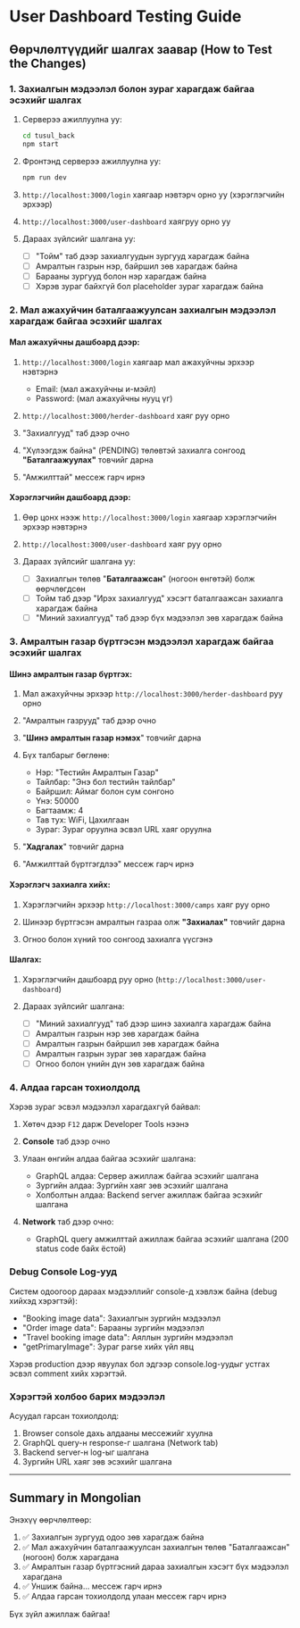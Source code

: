 # User Dashboard Testing Guide

## Өөрчлөлтүүдийг шалгах заавар (How to Test the Changes)

### 1. Захиалгын мэдээлэл болон зураг харагдаж байгаа эсэхийг шалгах

1. Серверээ ажиллуулна уу:
   ```bash
   cd tusul_back
   npm start
   ```

2. Фронтэнд серверээ ажиллуулна уу:
   ```bash
   npm run dev
   ```

3. `http://localhost:3000/login` хаягаар нэвтэрч орно уу (хэрэглэгчийн эрхээр)

4. `http://localhost:3000/user-dashboard` хаягруу орно уу

5. Дараах зүйлсийг шалгана уу:
   - [ ] "Тойм" таб дээр захиалгуудын зургууд харагдаж байна
   - [ ] Амралтын газрын нэр, байршил зөв харагдаж байна
   - [ ] Барааны зургууд болон нэр харагдаж байна
   - [ ] Хэрэв зураг байхгүй бол placeholder зураг харагдаж байна

### 2. Мал ажахуйчин баталгаажуулсан захиалгын мэдээлэл харагдаж байгаа эсэхийг шалгах

#### Мал ажахуйчны дашбоард дээр:
1. `http://localhost:3000/login` хаягаар мал ажахуйчны эрхээр нэвтэрнэ
   - Email: (мал ажахуйчны и-мэйл)
   - Password: (мал ажахуйчны нууц үг)

2. `http://localhost:3000/herder-dashboard` хаяг руу орно

3. "Захиалгууд" таб дээр очно

4. "Хүлээгдэж байна" (PENDING) төлөвтэй захиалга сонгоод **"Баталгаажуулах"** товчийг дарна

5. "Амжилттай" мессеж гарч ирнэ

#### Хэрэглэгчийн дашбоард дээр:
1. Өөр цонх нээж `http://localhost:3000/login` хаягаар хэрэглэгчийн эрхээр нэвтэрнэ

2. `http://localhost:3000/user-dashboard` хаяг руу орно

3. Дараах зүйлсийг шалгана уу:
   - [ ] Захиалгын төлөв "**Баталгаажсан**" (ногоон өнгөтэй) болж өөрчлөгдсөн
   - [ ] Тойм таб дээр "Ирэх захиалгууд" хэсэгт баталгаажсан захиалга харагдаж байна
   - [ ] "Миний захиалгууд" таб дээр бүх мэдээлэл зөв харагдаж байна

### 3. Амралтын газар бүртгэсэн мэдээлэл харагдаж байгаа эсэхийг шалгах

#### Шинэ амралтын газар бүртгэх:
1. Мал ажахуйчны эрхээр `http://localhost:3000/herder-dashboard` руу орно

2. "Амралтын газрууд" таб дээр очно

3. "**Шинэ амралтын газар нэмэх**" товчийг дарна

4. Бүх талбарыг бөглөнө:
   - Нэр: "Тестийн Амралтын Газар"
   - Тайлбар: "Энэ бол тестийн тайлбар"
   - Байршил: Аймаг болон сум сонгоно
   - Үнэ: 50000
   - Багтаамж: 4
   - Тав тух: WiFi, Цахилгаан
   - Зураг: Зураг оруулна эсвэл URL хаяг оруулна

5. "**Хадгалах**" товчийг дарна

6. "Амжилттай бүртгэгдлээ" мессеж гарч ирнэ

#### Хэрэглэгч захиалга хийх:
1. Хэрэглэгчийн эрхээр `http://localhost:3000/camps` хаяг руу орно

2. Шинээр бүртгэсэн амралтын газраа олж **"Захиалах"** товчийг дарна

3. Огноо болон хүний тоо сонгоод захиалга үүсгэнэ

#### Шалгах:
1. Хэрэглэгчийн дашбоард руу орно (`http://localhost:3000/user-dashboard`)

2. Дараах зүйлсийг шалгана:
   - [ ] "Миний захиалгууд" таб дээр шинэ захиалга харагдаж байна
   - [ ] Амралтын газрын нэр зөв харагдаж байна
   - [ ] Амралтын газрын байршил зөв харагдаж байна
   - [ ] Амралтын газрын зураг зөв харагдаж байна
   - [ ] Огноо болон үнийн дүн зөв харагдаж байна

### 4. Алдаа гарсан тохиолдолд

Хэрэв зураг эсвэл мэдээлэл харагдахгүй байвал:

1. Хөтөч дээр `F12` дарж Developer Tools нээнэ

2. **Console** таб дээр очно

3. Улаан өнгийн алдаа байгаа эсэхийг шалгана:
   - GraphQL алдаа: Сервер ажиллаж байгаа эсэхийг шалгана
   - Зургийн алдаа: Зургийн хаяг зөв эсэхийг шалгана
   - Холболтын алдаа: Backend server ажиллаж байгаа эсэхийг шалгана

4. **Network** таб дээр очно:
   - GraphQL query амжилттай ажиллаж байгаа эсэхийг шалгана (200 status code байх ёстой)

### Debug Console Log-ууд

Систем одоогоор дараах мэдээллийг console-д хэвлэж байна (debug хийхэд хэрэгтэй):
- "Booking image data": Захиалгын зургийн мэдээлэл
- "Order image data": Барааны зургийн мэдээлэл
- "Travel booking image data": Аяллын зургийн мэдээлэл
- "getPrimaryImage": Зураг parse хийх үйл явц

Хэрэв production дээр явуулах бол эдгээр console.log-уудыг устгах эсвэл comment хийх хэрэгтэй.

### Хэрэгтэй холбоо барих мэдээлэл

Асуудал гарсан тохиолдолд:
1. Browser console дахь алдааны мессежийг хуулна
2. GraphQL query-н response-г шалгана (Network tab)
3. Backend server-н log-ыг шалгана
4. Зургийн URL хаяг зөв эсэхийг шалгана

---

## Summary in Mongolian

Энэхүү өөрчлөлтөөр:
1. ✅ Захиалгын зургууд одоо зөв харагдаж байна
2. ✅ Мал ажахуйчин баталгаажуулсан захиалгын төлөв "Баталгаажсан" (ногоон) болж харагдана
3. ✅ Амралтын газар бүртгэсний дараа захиалгын хэсэгт бүх мэдээлэл харагдана
4. ✅ Уншиж байна... мессеж гарч ирнэ
5. ✅ Алдаа гарсан тохиолдолд улаан мессеж гарч ирнэ

Бүх зүйл ажиллаж байгаа!

